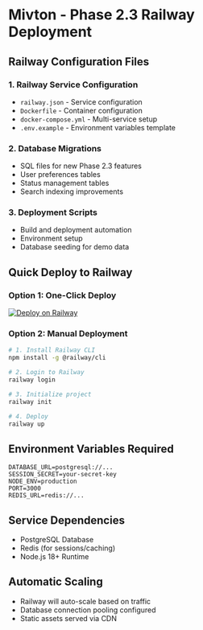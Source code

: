 # Mivton - Phase 2.3 Railway Deployment

## Railway Configuration Files

### 1. Railway Service Configuration
- `railway.json` - Service configuration
- `Dockerfile` - Container configuration  
- `docker-compose.yml` - Multi-service setup
- `.env.example` - Environment variables template

### 2. Database Migrations
- SQL files for new Phase 2.3 features
- User preferences tables
- Status management tables
- Search indexing improvements

### 3. Deployment Scripts
- Build and deployment automation
- Environment setup
- Database seeding for demo data

## Quick Deploy to Railway

### Option 1: One-Click Deploy
[![Deploy on Railway](https://railway.app/button.svg)](https://railway.app/template/mivton-phase-2-3)

### Option 2: Manual Deployment
```bash
# 1. Install Railway CLI
npm install -g @railway/cli

# 2. Login to Railway
railway login

# 3. Initialize project
railway init

# 4. Deploy
railway up
```

## Environment Variables Required
```
DATABASE_URL=postgresql://...
SESSION_SECRET=your-secret-key
NODE_ENV=production
PORT=3000
REDIS_URL=redis://...
```

## Service Dependencies
- PostgreSQL Database
- Redis (for sessions/caching)
- Node.js 18+ Runtime

## Automatic Scaling
- Railway will auto-scale based on traffic
- Database connection pooling configured
- Static assets served via CDN
